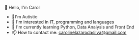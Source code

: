 👋 Hello, I'm Carol

- 💞️I'm Autistic
- 👀 I'm interested in IT, programming and languages
- 🌱 I'm currently learning Python, Data Analysis and Front End
- 📫 How to contact me: carolinelazarodasilva@gmail.com

<!---
Caahlazaro/Caahlazaro is a ✨ special ✨ repository because its `README.md` (this file) appears on your GitHub profile.
You can click the Preview link to take a look at your changes.
--->
